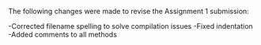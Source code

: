 The following changes were made to revise the Assignment 1 submission:

-Corrected filename spelling to solve compilation issues
-Fixed indentation
-Added comments to all methods
